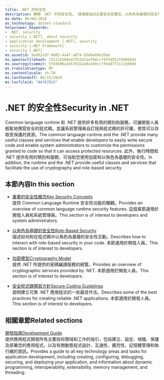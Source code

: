 ```yaml
---
title: .NET 的安全性
description: 瞭解 .NET 中的安全性。 請遵循描述主要安全性概念、以角色為基礎的安全性、密碼編譯模型，以及安全程式碼撰寫方針的連結。
ms.date: 06/04/2018
ms.technology: dotnet-standard
helpviewer_keywords:
- .NET, security
- security [.NET], about security
- application development [.NET], security
- security [.NET Framework]
- security [.NET]
ms.assetid: 9a9621d7-8883-4a4f-a874-65e8e09e20a6
ms.openlocfilehash: 21511b580a4f922d2aef04cc79f5d551f0406b45
ms.sourcegitcommit: 5fd4696a3e5791b2a8c449ccffda87f2cc2d4894
ms.translationtype: MT
ms.contentlocale: zh-TW
ms.lasthandoff: 06/15/2020
ms.locfileid: "84767815"
---
```

# <a name="security-in-net"></a><span data-ttu-id="0fadd-104">.NET 的安全性</span><span class="sxs-lookup"><span data-stu-id="0fadd-104">Security in .NET</span></span>

<span data-ttu-id="0fadd-105">Common language runtime 和 .NET 提供許多有用的類別和服務，可讓開發人員輕鬆地撰寫安全的程式碼，並讓系統管理員自訂授與程式碼的許可權，使其可以存取受保護的資源。</span><span class="sxs-lookup"><span data-stu-id="0fadd-105">The common language runtime and the .NET provide many useful classes and services that enable developers to easily write secure code and enable system administrators to customize the permissions granted to code so that it can access protected resources.</span></span> <span data-ttu-id="0fadd-106">此外，執行時間和 .NET 提供有用的類別和服務，可協助您使用加密和以角色為基礎的安全性。</span><span class="sxs-lookup"><span data-stu-id="0fadd-106">In addition, the runtime and the .NET provide useful classes and services that facilitate the use of cryptography and role-based security.</span></span>

## <a name="in-this-section"></a><span data-ttu-id="0fadd-107">本節內容</span><span class="sxs-lookup"><span data-stu-id="0fadd-107">In this section</span></span>

- [<span data-ttu-id="0fadd-108">重要的安全性概念</span><span class="sxs-lookup"><span data-stu-id="0fadd-108">Key Security Concepts</span></span>](key-security-concepts.md)  
<span data-ttu-id="0fadd-109">提供 Common Language Runtime 安全性功能的概觀。</span><span class="sxs-lookup"><span data-stu-id="0fadd-109">Provides an overview of common language runtime security features.</span></span> <span data-ttu-id="0fadd-110">這個章節適用於開發人員和系統管理員。</span><span class="sxs-lookup"><span data-stu-id="0fadd-110">This section is of interest to developers and system administrators.</span></span>

- [<span data-ttu-id="0fadd-111">以角色為基礎的安全性</span><span class="sxs-lookup"><span data-stu-id="0fadd-111">Role-Based Security</span></span>](role-based-security.md)  
<span data-ttu-id="0fadd-112">描述如何和在程式碼中以角色為基礎的安全性互動。</span><span class="sxs-lookup"><span data-stu-id="0fadd-112">Describes how to interact with role-based security in your code.</span></span> <span data-ttu-id="0fadd-113">本節適用於開發人員。</span><span class="sxs-lookup"><span data-stu-id="0fadd-113">This section is of interest to developers.</span></span>

- [<span data-ttu-id="0fadd-114">加密模型</span><span class="sxs-lookup"><span data-stu-id="0fadd-114">Cryptography Model</span></span>](cryptography-model.md)  
<span data-ttu-id="0fadd-115">提供 .NET 所提供的密碼編譯服務的總覽。</span><span class="sxs-lookup"><span data-stu-id="0fadd-115">Provides an overview of cryptographic services provided by .NET.</span></span> <span data-ttu-id="0fadd-116">本節適用於開發人員。</span><span class="sxs-lookup"><span data-stu-id="0fadd-116">This section is of interest to developers.</span></span>

- [<span data-ttu-id="0fadd-117">安全程式碼撰寫方針</span><span class="sxs-lookup"><span data-stu-id="0fadd-117">Secure Coding Guidelines</span></span>](secure-coding-guidelines.md)  
<span data-ttu-id="0fadd-118">說明建立可靠 .NET 應用程式的一些最佳作法。</span><span class="sxs-lookup"><span data-stu-id="0fadd-118">Describes some of the best practices for creating reliable .NET applications.</span></span> <span data-ttu-id="0fadd-119">本節適用於開發人員。</span><span class="sxs-lookup"><span data-stu-id="0fadd-119">This section is of interest to developers.</span></span>

## <a name="related-sections"></a><span data-ttu-id="0fadd-120">相關章節</span><span class="sxs-lookup"><span data-stu-id="0fadd-120">Related sections</span></span>

[<span data-ttu-id="0fadd-121">開發指南</span><span class="sxs-lookup"><span data-stu-id="0fadd-121">Development Guide</span></span>](../../framework/development-guide.md)  
<span data-ttu-id="0fadd-122">提供應用程式開發所有主要技術領域和工作的指引，包括建立、設定、偵錯、保護及部署您的應用程式，以及有關動態程式設計、互通性、擴充性、記憶體管理和執行緒的資訊。</span><span class="sxs-lookup"><span data-stu-id="0fadd-122">Provides a guide to all key technology areas and tasks for application development, including creating, configuring, debugging, securing, and deploying your application, and information about dynamic programming, interoperability, extensibility, memory management, and threading.</span></span>
